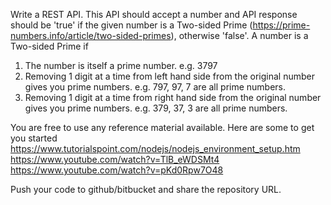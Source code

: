Write a REST API.
This API should accept a number and API response should be 'true' if the given number is a Two-sided Prime (https://prime-numbers.info/article/two-sided-primes), otherwise 'false'.
A number is a Two-sided Prime if 
1.	The number is itself a prime number. 
e.g. 3797
2.	Removing 1 digit at a time from left hand side from the original number gives you prime numbers. 
e.g. 797, 97, 7 are all prime numbers.
3.	Removing 1 digit at a time from right hand side from the original number gives you prime numbers. 
e.g. 379, 37, 3 are all prime numbers.

You are free to use any reference material available.
Here are some to get you started
https://www.tutorialspoint.com/nodejs/nodejs_environment_setup.htm
https://www.youtube.com/watch?v=TlB_eWDSMt4
https://www.youtube.com/watch?v=pKd0Rpw7O48

Push your code to github/bitbucket and share the repository URL.
